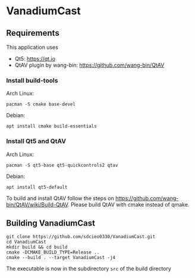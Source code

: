 # VanadiumCast

## Requirements

This application uses
- Qt5: https://qt.io
- QtAV plugin by wang-bin: https://github.com/wang-bin/QtAV

### Install build-tools
Arch Linux:
```
pacman -S cmake base-devel
```

Debian:
```
apt install cmake build-essentials
```

### Install Qt5 and QtAV
Arch Linux:
```
pacman -S qt5-base qt5-quickcontrols2 qtav
```

Debian:
```
apt install qt5-default
```

To build and install QtAV follow the steps on https://github.com/wang-bin/QtAV/wiki/Build-QtAV.
Please build QtAV with cmake instead of qmake.

## Building VanadiumCast
```
git clone https://github.com/sdcieo0330/VanadiumCast.git
cd VanadiumCast
mkdir build && cd build
cmake -DCMAKE_BUILD_TYPE=Release ..
cmake --build . --target VanadiumCast -j4
```

The executable is now in the subdirectory ``src`` of the build directory
